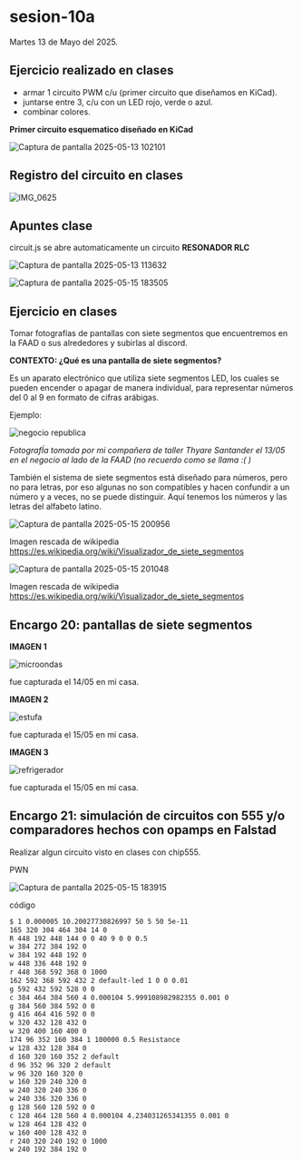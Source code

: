 # sesion-10a

Martes 13 de Mayo del 2025.

## Ejercicio realizado en clases

- armar 1 circuito PWM c/u (primer circuito que diseñamos en KiCad).
- juntarse entre 3, c/u con un LED rojo, verde o azul.
- combinar colores.

**Primer circuito esquematico diseñado en KiCad**

![Captura de pantalla 2025-05-13 102101](https://github.com/user-attachments/assets/80ecb753-1fb9-4ef6-8655-faa2e7bb79f8)

## Registro del circuito en clases

![IMG_0625](https://github.com/user-attachments/assets/e1c2bc35-d3e3-47fe-aac5-f783f76c3685)

## Apuntes clase

circuit.js se abre automaticamente un circuito **RESONADOR RLC**

![Captura de pantalla 2025-05-13 113632](https://github.com/user-attachments/assets/f8d95411-2fac-48d0-8b64-ab463b18dc47)

![Captura de pantalla 2025-05-15 183505](https://github.com/user-attachments/assets/7ec875a7-f6a4-4ce0-b510-341ca345b848)

## Ejercicio en clases

Tomar fotografías de pantallas con siete segmentos que encuentremos en la FAAD o sus alrededores y subirlas al discord.

**CONTEXTO: ¿Qué es una pantalla de siete segmentos?**

Es un aparato electrónico que utiliza siete segmentos LED, los cuales se pueden encender o apagar de manera individual, para representar números del 0 al 9 en formato de cifras arábigas.

Ejemplo:

![negocio republica](https://github.com/user-attachments/assets/32e318bb-7d75-4cee-8427-4d51db767405)

*FotografÍa tomada por mi compañera de taller Thyare Santander el 13/05 en el negocio al lado de la FAAD (no recuerdo como se llama :( )*

También el sistema de siete segmentos está diseñado para números, pero no para letras, por eso algunas no son compatibles y hacen confundir a un número y a veces, no se puede distinguir. Aquí tenemos los números y las letras del alfabeto latino.

![Captura de pantalla 2025-05-15 200956](https://github.com/user-attachments/assets/cf0aa434-76d4-4956-b485-aab521856a6a)

Imagen rescada de wikipedia https://es.wikipedia.org/wiki/Visualizador_de_siete_segmentos

![Captura de pantalla 2025-05-15 201048](https://github.com/user-attachments/assets/4a72e293-4847-4ecb-95c1-dd35ac88b13a)

Imagen rescada de wikipedia https://es.wikipedia.org/wiki/Visualizador_de_siete_segmentos

## Encargo 20: pantallas de siete segmentos

**IMAGEN 1**

![microondas](https://github.com/user-attachments/assets/54ea0c68-101b-452b-b36a-8ba4e1f35fbd)

fue capturada el 14/05 en mi casa.

**IMAGEN 2**

![estufa](https://github.com/user-attachments/assets/4624c423-3ebd-4dcb-a969-b331d8c37057)

fue capturada el 15/05 en mi casa.

**IMAGEN 3**

![refrigerador](https://github.com/user-attachments/assets/1ef3db1c-50c6-4e8b-b843-11bf0ad2b3c8)

fue capturada el 15/05 en mi casa.

## Encargo 21: simulación de circuitos con 555 y/o comparadores hechos con opamps en Falstad

Realizar algun circuito visto en clases con chip555.

PWN

![Captura de pantalla 2025-05-15 183915](https://github.com/user-attachments/assets/f76045b4-b51a-44b0-b789-1a571d3961d7)

código

```txt
$ 1 0.000005 10.20027730826997 50 5 50 5e-11
165 320 304 464 304 14 0
R 448 192 448 144 0 0 40 9 0 0 0.5
w 384 272 384 192 0
w 384 192 448 192 0
w 448 336 448 192 0
r 448 368 592 368 0 1000
162 592 368 592 432 2 default-led 1 0 0 0.01
g 592 432 592 528 0 0
c 384 464 384 560 4 0.000104 5.999108982982355 0.001 0
g 384 560 384 592 0 0
g 416 464 416 592 0 0
w 320 432 128 432 0
w 320 400 160 400 0
174 96 352 160 384 1 100000 0.5 Resistance
w 128 432 128 384 0
d 160 320 160 352 2 default
d 96 352 96 320 2 default
w 96 320 160 320 0
w 160 320 240 320 0
w 240 320 240 336 0
w 240 336 320 336 0
g 128 560 128 592 0 0
c 128 464 128 560 4 0.000104 4.234031265341355 0.001 0
w 128 464 128 432 0
w 160 400 128 432 0
r 240 320 240 192 0 1000
w 240 192 384 192 0
```